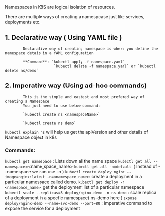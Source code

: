 Namespaces in K8S are logical isolation of resources.

There are multiple ways of creating a namespcase just like services, deployments etc..
    
   ## 1. Declarative way ( Using YAML file )
            Declarative way of creating namespace is where you define the namespace detais in a YAML configuration

            **Command**: `kubectl apply -f namespace.yaml`
                          `kubectl delete -f namespace.yaml` or `kubectl delete ns/demo`

   ## 2.  Imperative way (Using ad-hoc commands)
            This is the simple and easiest and most prefered way of creating a Namespace
            You just need to use below command:
            
            `kubectl create ns <namespaceName>`
           
            `kubectl create ns demo`

`kubectl explain ns`  will help us get the apiVersion and other details of Namespace object in k8s

### Commands:

`kubectl get namespace` : Lists down all the name space
`kubectl get all --namespace`=<name_space_name>
`kubectl get all -n=default `( Instead of --namespace we can use -n )
`kubectl create deploy nginx --image=nginx:latest -n=<namespace_name>`: create a deployment in a particular namespace called demo.
`kubectl get deploy -n <namespace_name>`: get the deployment list of a particular namespace
`kubectl scale --replicas=3 deploy/nginx-demo -n ns-demo` : scale replica of a deployment in a specfic namespace( ns-demo here )
`expose deploy/nginx-demo --name=svc-demo --port=80` : imperative command to expose the service for a deployment